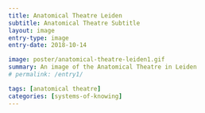 ```yaml
---
title: Anatomical Theatre Leiden
subtitle: Anatomical Theatre Subtitle
layout: image
entry-type: image
entry-date: 2018-10-14

image: poster/anatomical-theatre-leiden1.gif
summary: An image of the Anatomical Theatre in Leiden
# permalink: /entry1/

tags: [anatomical theatre]
categories: [systems-of-knowing]
---
```

